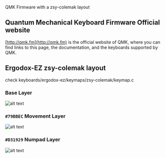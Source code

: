 QMK Firmware with a zsy-colemak layout

## Quantum Mechanical Keyboard Firmware Official website

[http://qmk.fm](http://qmk.fm) is the official website of QMK, where you can find links to this page, the documentation, and the keyboards supported by QMK.

## Ergodox-EZ zsy-colemak layout
check keyboards/ergodox-ez/keymaps/zsy-colemak/keymap.c
### Base Layer
![alt text](http://zsy.fi/static/zsy-base.png)

### `#79BBEC` Movement Layer
![alt text](http://zsy.fi/static/zsy-movement.png)

### `#D31929` Numpad Layer
![alt text](http://zsy.fi/static/zsy-numpad.png)

